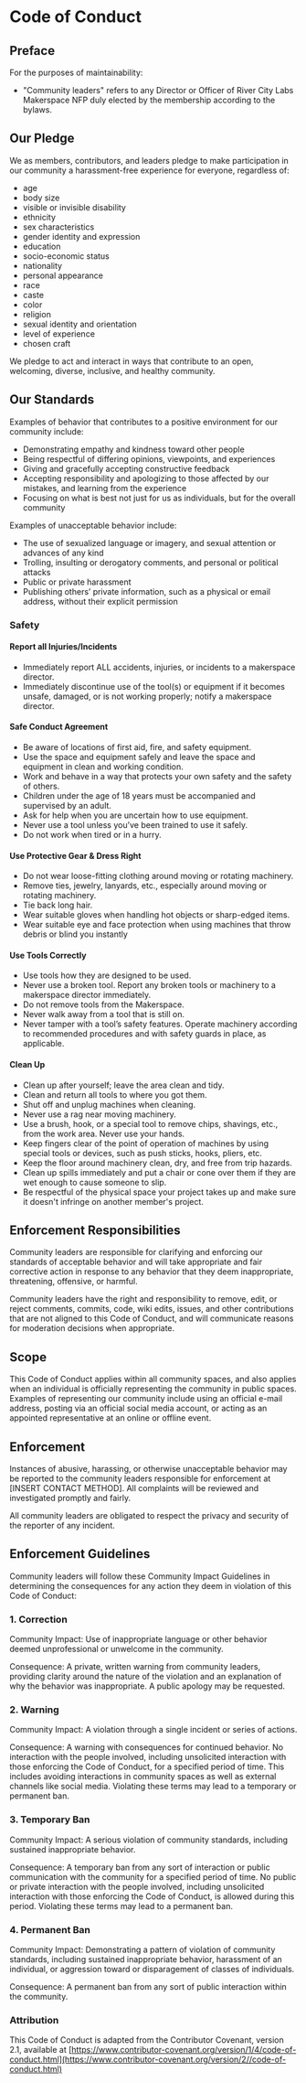 # Code of Conduct

## Preface
For the purposes of maintainability:
* "Community leaders" refers to any Director or Officer of River City Labs Makerspace NFP duly elected by the membership according to the bylaws.

## Our Pledge

We as members, contributors, and leaders pledge to make participation in our community a harassment-free experience for everyone, regardless of:
* age
* body size
* visible or invisible disability
* ethnicity
* sex characteristics
* gender identity and expression
* education
* socio-economic status
* nationality
* personal appearance
* race
* caste
* color
* religion
* sexual identity and orientation
* level of experience
* chosen craft

We pledge to act and interact in ways that contribute to an open, welcoming, diverse, inclusive, and healthy community.

## Our Standards

Examples of behavior that contributes to a positive environment for our community include:

* Demonstrating empathy and kindness toward other people
* Being respectful of differing opinions, viewpoints, and experiences
* Giving and gracefully accepting constructive feedback
* Accepting responsibility and apologizing to those affected by our mistakes, and learning from the experience
* Focusing on what is best not just for us as individuals, but for the overall community

Examples of unacceptable behavior include:

* The use of sexualized language or imagery, and sexual attention or advances of any kind
* Trolling, insulting or derogatory comments, and personal or political attacks
* Public or private harassment
* Publishing others’ private information, such as a physical or email address, without their explicit permission

### Safety

#### Report all Injuries/Incidents

* Immediately report ALL accidents, injuries, or incidents to a makerspace director.
* Immediately discontinue use of the tool\(s\) or equipment if it becomes unsafe, damaged, or is not working properly; notify a makerspace director.

#### Safe Conduct Agreement

* Be aware of locations of first aid, fire, and safety equipment.
* Use the space and equipment safely and leave the space and equipment in clean and working condition.
* Work and behave in a way that protects your own safety and the safety of others.
* Children under the age of 18 years must be accompanied and supervised by an adult.
* Ask for help when you are uncertain how to use equipment.
* Never use a tool unless you’ve been trained to use it safely.
* Do not work when tired or in a hurry.

#### Use Protective Gear & Dress Right

* Do not wear loose-fitting clothing around moving or rotating machinery.
* Remove ties, jewelry, lanyards, etc., especially around moving or rotating machinery.
* Tie back long hair.
* Wear suitable gloves when handling hot objects or sharp-edged items.
* Wear suitable eye and face protection when using machines that throw debris or blind you instantly 

#### Use Tools Correctly

* Use tools how they are designed to be used.
* Never use a broken tool. Report any broken tools or machinery to a makerspace director immediately.
* Do not remove tools from the Makerspace.
* Never walk away from a tool that is still on. 
* Never tamper with a tool’s safety features. Operate machinery according to recommended procedures and with safety guards in place, as applicable. 

#### Clean Up

* Clean up after yourself; leave the area clean and tidy.
* Clean and return all tools to where you got them.
* Shut off and unplug machines when cleaning. 
* Never use a rag near moving machinery. 
* Use a brush, hook, or a special tool to remove chips, shavings, etc., from the work area. Never use your hands. 
* Keep fingers clear of the point of operation of machines by using special tools or devices, such as push sticks, hooks, pliers, etc. 
* Keep the floor around machinery clean, dry, and free from trip hazards. 
* Clean up spills immediately and put a chair or cone over them if they are wet enough to cause someone to slip.
* Be respectful of the physical space your project takes up and make sure it doesn't infringe on another member's project.

## Enforcement Responsibilities

Community leaders are responsible for clarifying and enforcing our standards of acceptable behavior and will take appropriate and fair corrective action in response to any behavior that they deem inappropriate, threatening, offensive, or harmful.

Community leaders have the right and responsibility to remove, edit, or reject comments, commits, code, wiki edits, issues, and other contributions that are not aligned to this Code of Conduct, and will communicate reasons for moderation decisions when appropriate.

## Scope

This Code of Conduct applies within all community spaces, and also applies when an individual is officially representing the community in public spaces. Examples of representing our community include using an official e-mail address, posting via an official social media account, or acting as an appointed representative at an online or offline event.

## Enforcement

Instances of abusive, harassing, or otherwise unacceptable behavior may be reported to the community leaders responsible for enforcement at [INSERT CONTACT METHOD]. All complaints will be reviewed and investigated promptly and fairly.

All community leaders are obligated to respect the privacy and security of the reporter of any incident.

## Enforcement Guidelines

Community leaders will follow these Community Impact Guidelines in determining the consequences for any action they deem in violation of this Code of Conduct:

### 1. Correction

Community Impact: Use of inappropriate language or other behavior deemed unprofessional or unwelcome in the community.

Consequence: A private, written warning from community leaders, providing clarity around the nature of the violation and an explanation of why the behavior was inappropriate. A public apology may be requested.

### 2. Warning

Community Impact: A violation through a single incident or series of actions.

Consequence: A warning with consequences for continued behavior. No interaction with the people involved, including unsolicited interaction with those enforcing the Code of Conduct, for a specified period of time. This includes avoiding interactions in community spaces as well as external channels like social media. Violating these terms may lead to a temporary or permanent ban.

### 3. Temporary Ban

Community Impact: A serious violation of community standards, including sustained inappropriate behavior.

Consequence: A temporary ban from any sort of interaction or public communication with the community for a specified period of time. No public or private interaction with the people involved, including unsolicited interaction with those enforcing the Code of Conduct, is allowed during this period. Violating these terms may lead to a permanent ban.

### 4. Permanent Ban

Community Impact: Demonstrating a pattern of violation of community standards, including sustained inappropriate behavior, harassment of an individual, or aggression toward or disparagement of classes of individuals.

Consequence: A permanent ban from any sort of public interaction within the community.

### Attribution

This Code of Conduct is adapted from the Contributor Covenant, version 2.1, available at [https://www.contributor-covenant.org/version/1/4/code-of-conduct.html](https://www.contributor-covenant.org/version/2//code-of-conduct.html)

